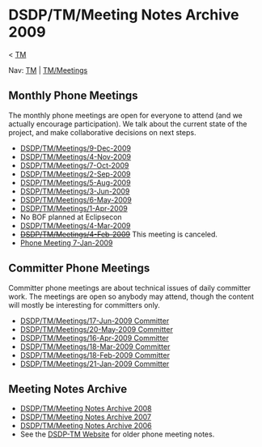 

DSDP/TM/Meeting Notes Archive 2009
==================================

< [TM](./TM "DSDP/TM")

Nav: [TM](./TM "TM") | [TM/Meetings](./Meetings "TM/Meetings")

  

Monthly Phone Meetings
----------------------

The monthly phone meetings are open for everyone to attend (and we actually encourage participation). We talk about the current state of the project, and make collaborative decisions on next steps.

*   [DSDP/TM/Meetings/9-Dec-2009](./Meetings/9-Dec-2009 "DSDP/TM/Meetings/9-Dec-2009")
*   [DSDP/TM/Meetings/4-Nov-2009](./Meetings/4-Nov-2009 "DSDP/TM/Meetings/4-Nov-2009")
*   [DSDP/TM/Meetings/7-Oct-2009](./Meetings/7-Oct-2009 "DSDP/TM/Meetings/7-Oct-2009")
*   [DSDP/TM/Meetings/2-Sep-2009](./Meetings/2-Sep-2009 "DSDP/TM/Meetings/2-Sep-2009")
*   [DSDP/TM/Meetings/5-Aug-2009](./Meetings/5-Aug-2009 "DSDP/TM/Meetings/5-Aug-2009")
*   [DSDP/TM/Meetings/3-Jun-2009](./Meetings/3-Jun-2009 "DSDP/TM/Meetings/3-Jun-2009")
*   [DSDP/TM/Meetings/6-May-2009](./Meetings/6-May-2009 "DSDP/TM/Meetings/6-May-2009")
*   [DSDP/TM/Meetings/1-Apr-2009](./Meetings/1-Apr-2009 "DSDP/TM/Meetings/1-Apr-2009")
*   No BOF planned at Eclipsecon
*   [DSDP/TM/Meetings/4-Mar-2009](./Meetings/4-Mar-2009 "DSDP/TM/Meetings/4-Mar-2009")
*   ~~[DSDP/TM/Meetings/4-Feb-2009](./Meetings/4-Feb-2009 "DSDP/TM/Meetings/4-Feb-2009")~~ This meeting is canceled.
*   [Phone Meeting 7-Jan-2009](./Phone_Meeting_7-Jan-2009 "DSDP/TM/Phone Meeting 7-Jan-2009")

Committer Phone Meetings
------------------------

Committer phone meetings are about technical issues of daily committer work. The meetings are open so anybody may attend, though the content will mostly be interesting for committers only.

*   [DSDP/TM/Meetings/17-Jun-2009 Committer](./Meetings/17-Jun-2009_Committer "DSDP/TM/Meetings/17-Jun-2009 Committer")
*   [DSDP/TM/Meetings/20-May-2009 Committer](./Meetings/20-May-2009_Committer "DSDP/TM/Meetings/20-May-2009 Committer")
*   [DSDP/TM/Meetings/16-Apr-2009 Committer](./Meetings/16-Apr-2009_Committer "DSDP/TM/Meetings/16-Apr-2009 Committer")
*   [DSDP/TM/Meetings/18-Mar-2009 Committer](./Meetings/18-Mar-2009_Committer "DSDP/TM/Meetings/18-Mar-2009 Committer")
*   [DSDP/TM/Meetings/18-Feb-2009 Committer](./Meetings/18-Feb-2009_Committer "DSDP/TM/Meetings/18-Feb-2009 Committer")
*   [DSDP/TM/Meetings/21-Jan-2009 Committer](./Meetings/21-Jan-2009_Committer "DSDP/TM/Meetings/21-Jan-2009 Committer")

Meeting Notes Archive
---------------------

*   [DSDP/TM/Meeting Notes Archive 2008](./Meeting_Notes_Archive_2008 "DSDP/TM/Meeting Notes Archive 2008")
*   [DSDP/TM/Meeting Notes Archive 2007](./Meeting_Notes_Archive_2007 "DSDP/TM/Meeting Notes Archive 2007")
*   [DSDP/TM/Meeting Notes Archive 2006](./Meeting_Notes_Archive_2006 "DSDP/TM/Meeting Notes Archive 2006")
*   See the [DSDP-TM Website](https://www.eclipse.org./doc/) for older phone meeting notes.

